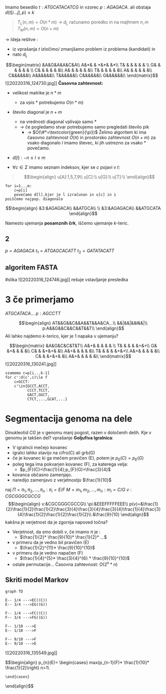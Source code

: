 Imamo besedilo $t:ATGCATACATCG$ in vzorec $p: AGAGACA$. ali obstaja $d(t[i...j],p)\le k$ 
> $T_{L}(n,m)=O(n*m)$ -> $d_{L}$ računamo poredko in na majhnem $n,m$
> $T_{M}(n,m)=O(n+m)$

-> Ideja rešitve :
- iz vprašanja $t$ izločimo/ zmanjšamo problem iz problema (kandidati) in 
- nato $d_{L}$ 

$$\begin{matrix}
&A&G&A&A&C&A\\
A&*& & *&*& &*\\
T& & & & & & \\
G& & & & & & \\
C& & & & & &\\
A& & & & & &\\
T& & & & & &\\
A& & & & & &\\
C&&&&&&\\
A&&&&&&\\
T&&&&&&\\
C&&&&&&\\
G&&&&&&\\
\end{matrix}$$
![[20220316_124730.jpg]]
**Časovna zahtevnost:** 
- velikost matrike je $n*m$
	- za vpis $*$ potrebujemo $O(n*m)$
- število diagonal je $n+m$
	- na vrednosti diagonal vplivajo samo $*$ 
	- -> če pogledamo stvar potrebujemo samo pregledati število pik 
		- -> $O(\#*=\textcolor{green}{\pi})$
Želimo algoritem ki ima časovno zahtevnost $O(\pi)$ in prostorsko zahtevnost $O(n+m)$
za vsako diagonalo $l$ imamo števec, ki jih ustrezno za vsako $*$ povečamo.

- $d[l]:-n\le l\le m$
- $\forall c \in \Sigma$  imamo seznam indeksov, kjer se $c$ pojavi v $t$:
> $$\begin{align}
u[A]:1,5,7,9\\
u[C]:\\
u[G]:\\
u[T]:\\
\end{align}$$

```
for i=1...m:
	c=p[i]
	povečamo d[l],kjer je l izračunan in u[c] in i
poiščemo najpop. diagonalo
```

$$\begin{align}
&3:&AGAGACA\\
&&ATGCA\\
\\
&3:&AGAGACA\\
&&ATGCATA
\end{align}$$

Namesto ujemanja **posamznih črk**, iščemo ujemanje $k$-teric.

## 2 
$p=AGAGACA$
$t_{1}=ATGAGCACATT$
$t_{2}=GATATACATT$



## algoritem FASTA
#slika
![[20220316_124746.jpg]]
rešuje vstavljanje presledka


# 3 če primerjamo
$ATGCATACA...$
$p:AGCCTT$

$$\begin{align}
AT&&G&&C&&A&&T&&A&CA...\\
&&|&&|&&ł&&|\\
p:A&&G&&C&&C&&T&&T\\
\end{align}$$
Ali lahko najdemo $k$-terico, kjer je 1 napaka v ujemanju?

$$\begin{matrix}
 &A&G&C&C&T&T\\
A&+& & & & & \\
T& & & & &+&+\\
G& &+& & & &\\
C& & &+&+& &\\
A&+& & & & &\\
T& & & & &+&+\\
A&+& & & & &\\
C& & &+&+& &\\
A&+& & & & &\\
\end{matrix}$$
![[20220316_130241.jpg]]
```
vzamemo c=p[i...k-1]
for c':d(c',c)\le f
	c=GCCT:
	c'\in{GCCT,ACCT,
		  CCCT,TCCT,
		  GACT,GGCT,
		  CTCT,...,GCAT,...}
```

# Segmentacija genoma na dele
Dinukleotid $CG$ je v genomu manj pogost, razen v določenih delih.
Kje v genomu je takšen del?
vprašanje **Goljufiva Igralnica**:
- V igralncii mečejo kovanec
- igralci lahko stavijo na cifro(C) ali grb(G)
- če je kovanec ki ga mečem pravičen (E), potem je $p_{E}(C)=p_{E}(G)$
- poleg tega ima pokvarjen kovanec (F), za katerega velja:
	- $p_{F}(C)=\frac{1}{4};p_{F}(G)=\frac{3}{4}$
- kovanca občasno zamenjajo.
- naredijo zamenjavo z verjetnostjo $\frac{1}{10}$

naj $\Pi=\pi_{1},\pi_{2},...,\pi_{n}:\pi_{i}=E/F$ 
$M=m_{1},m_{2},...,m_{n}:m_i=C/G$ 
$v:CGCGGGCGCCG$
$$\begin{align}
v:&CGCGGGCGCCG\\
\pi:&EEEFFFFFEEE\\
p(v)=&\frac{1}{2}\frac{1}{2}\frac{1}{2}\frac{3}{4}\frac{3}{4}\frac{3}{4}\frac{1}{4}\frac{3}{4}\frac{1}{2}\frac{1}{2}\frac{1}{2}\\
&\frac{9}{10}
\end{align}$$
kakšna je verjetnost da je zgornja napoved točna?
- Verjetnost, da smo dobili $v$, če imamo $\pi$ je :
	- $\frac{1}{2}* \frac{9}{10}* \frac{1}{2}* ...$
- v primeru da je vedno bil pravičen (E)
	- $\frac{1}{2}^{11}* \frac{9}{10}^{10}$
- v primeru da je vedno napačen (F)
	- $\frac{1}{4}^{5}* \frac{3}{4}^{6} * \frac{9}{10}^{10}$
- ostale permutacije...
Časovna zahtevnost: $O(2^n*n)$

## Skriti model Markov

```mermaid
graph TD

E-- 1/4 --->EC((C))
E-- 3/4 --->EG((G))

F-- 1/4 --->FC((C))
F-- 3/4 --->FG((G))

F-- 1/10 --->E
E-- 1/10 --->F

F-- 9/10 --->F
E-- 9/10 --->E

```


![[20220316_135549.jpg]]

$$\begin{align}
p_{n}(E)=
	\begin{cases}
	max(p_{n-1}(F)* \frac{1}{10}* \frac{1}{2}\right) n>1\\
	
	\end{cases}
\end{align}$$


